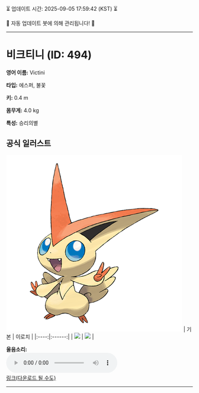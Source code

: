 
⏳ 업데이트 시간: 2025-09-05 17:59:42 (KST) ⏳

🤖 자동 업데이트 봇에 의해 관리됩니다! 🤖

---

# 비크티니 (ID: 494)
**영어 이름:** Victini

**타입:** 에스퍼, 불꽃

**키:** 0.4 m

**몸무게:** 4.0 kg

**특성:** 승리의별

## 공식 일러스트
![](https://raw.githubusercontent.com/PokeAPI/sprites/master/sprites/pokemon/other/official-artwork/494.png)
| 기본 | 이로치 |
|:----:|:------:|
| <img src="http://play.pokemonshowdown.com/sprites/ani/victini.gif" width="200"> | <img src="http://play.pokemonshowdown.com/sprites/ani-shiny/victini.gif" width="200"> |

**울음소리:**<br><audio controls src="https://raw.githubusercontent.com/PokeAPI/cries/main/cries/pokemon/latest/494.ogg"></audio><br> [링크(다운로드 될 수도)](https://raw.githubusercontent.com/PokeAPI/cries/main/cries/pokemon/latest/494.ogg)


---
